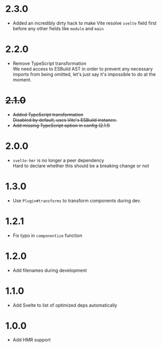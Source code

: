 # 2.3.0

- Added an incredibly dirty hack to make Vite resolve `svelte` field first
  before any other fields like `module` and `main`

# 2.2.0

- Remove TypeScript transformation  
  We need access to ESBuild AST in order to prevent any necessary imports from
  being omitted, let's just say it's impossible to do at the moment.

# ~~2.1.0~~

- ~~Added TypeScript transformation~~  
  ~~Disabled by default, uses Vite's ESBuild instance.~~
- ~~Add missing TypeScript option in config (2.1.1)~~

# 2.0.0

- `svelte-hmr` is no longer a peer dependency  
  Hard to declare whether this should be a breaking change or not

# 1.3.0

- Use `Plugin#transforms` to transform components during dev.

# 1.2.1

- Fix typo in `componentize` function

# 1.2.0

- Add filenames during development

# 1.1.0

- Add Svelte to list of optimized deps automatically

# 1.0.0

- Add HMR support
